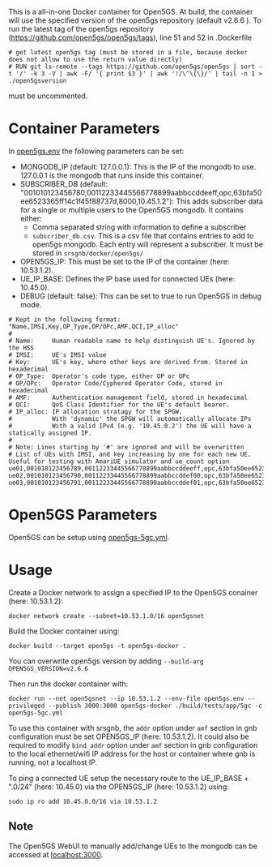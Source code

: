 This is a all-in-one Docker container for Open5GS. At build, the container will use the specified version of the open5gs repository (default v2.6.6
). To run the latest tag of the open5gs repository (<https://github.com/open5gs/open5gs/tags>), line 51 and 52 in .Dockerfile
```
# get latest open5gs tag (must be stored in a file, because docker does not allow to use the return value directly)
# RUN git ls-remote --tags https://github.com/open5gs/open5gs | sort -t '/' -k 3 -V | awk -F/ '{ print $3 }' | awk '!/\^\{\}/' | tail -n 1 > ./open5gsversion
```
must be uncommented.


# Container Parameters

In [open5gs.env](open5gs.env) the following parameters can be set:

- MONGODB_IP (default: 127.0.0.1): This is the IP of the mongodb to use. 127.0.0.1 is the mongodb that runs inside this container.
- SUBSCRIBER_DB (default: "001010123456780,00112233445566778899aabbccddeeff,opc,63bfa50ee6523365ff14c1f45f88737d,8000,10.45.1.2"): This adds subscriber data for a single or multiple users to the Open5GS mongodb. It contains either:
  - Comma separated string with information to define a subscriber
  - `subscriber_db.csv`. This is a csv file that contains entries to add to open5gs mongodb. Each entry will represent a subscriber. It must be stored in `srsgnb/docker/open5gs/`
- OPEN5GS_IP: This must be set to the IP of the container (here: 10.53.1.2).
- UE_IP_BASE: Defines the IP base used for connected UEs (here: 10.45.0).
- DEBUG (default: false): This can be set to true to run Open5GS in debug mode.

```
# Kept in the following format: "Name,IMSI,Key,OP_Type,OP/OPc,AMF,QCI,IP_alloc"
#
# Name:     Human readable name to help distinguish UE's. Ignored by the HSS
# IMSI:     UE's IMSI value
# Key:      UE's key, where other keys are derived from. Stored in hexadecimal
# OP_Type:  Operator's code type, either OP or OPc
# OP/OPc:   Operator Code/Cyphered Operator Code, stored in hexadecimal
# AMF:      Authentication management field, stored in hexadecimal
# QCI:      QoS Class Identifier for the UE's default bearer.
# IP_alloc: IP allocation stratagy for the SPGW.
#           With 'dynamic' the SPGW will automatically allocate IPs
#           With a valid IPv4 (e.g. '10.45.0.2') the UE will have a statically assigned IP.
#
# Note: Lines starting by '#' are ignored and will be overwritten
# List of UEs with IMSI, and key increasing by one for each new UE. Useful for testing with AmariUE simulator and ue_count option
ue01,001010123456789,00112233445566778899aabbccddeeff,opc,63bfa50ee6523365ff14c1f45f88737d,9001,9,10.45.1.2
ue02,001010123456790,00112233445566778899aabbccddef00,opc,63bfa50ee6523365ff14c1f45f88737d,9001,9,10.45.2.2
ue03,001010123456791,00112233445566778899aabbccddef01,opc,63bfa50ee6523365ff14c1f45f88737d,9001,9,10.45.3.2
```

# Open5GS Parameters

Open5GS can be setup using [open5gs-5gc.yml](open5gs-5gc.yml).

# Usage

Create a Docker network to assign a specified IP to the Open5GS conainer (here: 10.53.1.2):

`docker network create --subnet=10.53.1.0/16 open5gsnet`

Build the Docker container using:

`docker build --target open5gs -t open5gs-docker .`

You can overwrite open5gs version by adding `--build-arg OPEN5GS_VERSION=v2.6.6`

Then run the docker container with:

`docker run --net open5gsnet --ip 10.53.1.2 --env-file open5gs.env --privileged --publish 3000:3000 open5gs-docker ./build/tests/app/5gc -c open5gs-5gc.yml`

To use this container with srsgnb, the `addr` option under `amf` section in gnb configuration must be set OPEN5GS_IP (here: 10.53.1.2).
It could also be required to modify `bind_addr` option under `amf` section in gnb configuration to the local ethernet/wifi IP address for the host or container where gnb is running, not a localhost IP.

To ping a connected UE setup the necessary route to the UE_IP_BASE + ".0/24" (here: 10.45.0) via the OPEN5GS_IP (here: 10.53.1.2) using:

`sudo ip ro add 10.45.0.0/16 via 10.53.1.2`

## Note

The Open5GS WebUI to manually add/change UEs to the mongodb can be accessed at [localhost:3000](localhost:3000).
